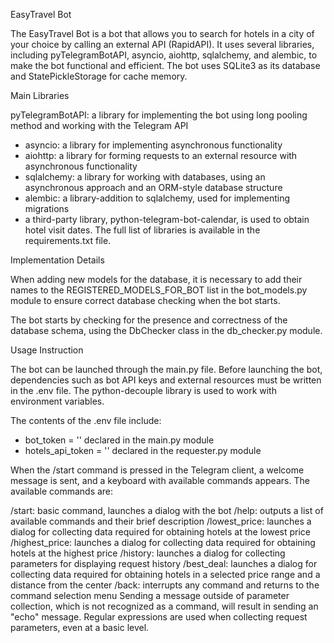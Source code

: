 EasyTravel Bot

The EasyTravel Bot is a bot that allows you to search for hotels in a city of your choice by calling an external API (RapidAPI). It uses several libraries, including pyTelegramBotAPI, asyncio, aiohttp, sqlalchemy, and alembic, to make the bot functional and efficient. The bot uses SQLite3 as its database and StatePickleStorage for cache memory.

Main Libraries

pyTelegramBotAPI: a library for implementing the bot using long pooling method and working with the Telegram API
* asyncio: a library for implementing asynchronous functionality
* aiohttp: a library for forming requests to an external resource with 
  asynchronous functionality
* sqlalchemy: a library for working with databases, using an asynchronous 
  approach and an ORM-style database structure
* alembic: a library-addition to sqlalchemy, used for implementing migrations
* a third-party library, python-telegram-bot-calendar, is used to obtain 
  hotel visit dates. The full list of libraries is available in the requirements.txt file.

Implementation Details

When adding new models for the database, it is necessary to add their names to the REGISTERED_MODELS_FOR_BOT list in the bot_models.py module to ensure correct database checking when the bot starts.

The bot starts by checking for the presence and correctness of the database schema, using the DbChecker class in the db_checker.py module.

Usage Instruction

The bot can be launched through the main.py file. Before launching the bot, dependencies such as bot API keys and external resources must be written in the .env file. The python-decouple library is used to work with environment variables.

The contents of the .env file include:
* bot_token = ''
declared in the main.py module
* hotels_api_token = ''
declared in the requester.py module

When the /start command is pressed in the Telegram client, a welcome message is sent, and a keyboard with available commands appears. The available commands are:

/start: basic command, launches a dialog with the bot
/help: outputs a list of available commands and their brief description
/lowest_price: launches a dialog for collecting data required for obtaining hotels at the lowest price
/highest_price: launches a dialog for collecting data required for obtaining hotels at the highest price
/history: launches a dialog for collecting parameters for displaying request history
/best_deal: launches a dialog for collecting data required for obtaining hotels in a selected price range and a distance from the center
/back: interrupts any command and returns to the command selection menu
Sending a message outside of parameter collection, which is not recognized as a command, will result in sending an "echo" message. Regular expressions are used when collecting request parameters, even at a basic level.

